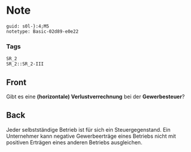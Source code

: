 # Note
```
guid: s0l-}:4;M5
notetype: Basic-02d89-e0e22
```

### Tags
```
SR_2
SR_2::SR_2-III
```

## Front
Gibt es eine <b>(horizontale) Verlustverrechnung</b> bei der <b>Gewerbesteuer</b>?

## Back
Jeder selbstständige Betrieb ist für sich ein Steuergegenstand. Ein Unternehmer kann negative Gewerbeerträge eines Betriebs nicht mit positiven Erträgen eines anderen Betriebs ausgleichen.
